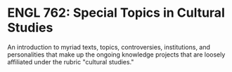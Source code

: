 # ENGL 762: Special Topics in Cultural Studies

An introduction to myriad texts, topics, controversies, institutions, and personalities that make up the ongoing knowledge projects that are loosely affiliated under the rubric "cultural studies."